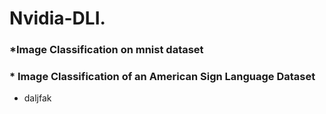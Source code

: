 # Nvidia-DLI.  
### *Image Classification  on mnist dataset
### * Image Classification of an American Sign Language Dataset
* daljfak
